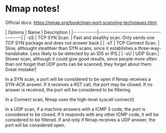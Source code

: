 # Nmap notes!

Official docs: https://nmap.org/book/man-port-scanning-techniques.html

| Options    |   Name           | Description        |
|------------|---------------------------------------|
| -sS        |   TCP SYN Scan. |  Fast and stealthy scan. Only sends one TCP SYN package and does not answer back.|
| -sT        |   TCP Connect Scan. | Slow, althought stealthier than SYN scans, since it establishes a three-way-handshake. Less likely to be detected by an IDS or IPS.|
| -sU        |   UDP Scan.| Slower scan, although it could give good results, since people more often than not forget that UDP ports can be scanned, they forget about them. Great mistake!|

In a SYN scan, a port will be considered to be open if Nmap receives a SYN-ACK answer. If it receives a RST call, the port
may be closed. If no answer is received, the port will be considered to be filtering.

In a Connect scan, Nmap uses the high-level syscall connect()

In a UDP scan, if a machine answers with a ICMP 3 code, the port is considered to be closed. If it responds with any other
ICMP code, it will be considered to be filtered. If and only if Nmap receives a UDP answer, the port will be considered open.


